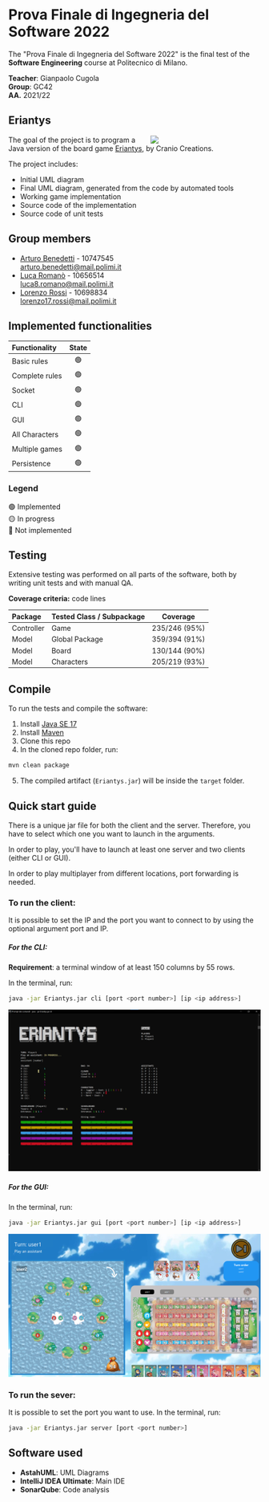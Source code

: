 
# Prova Finale di Ingegneria del Software 2022

The "Prova Finale di Ingegneria del Software 2022" is the final test of the **Software Engineering** course at Politecnico di Milano.<br>

**Teacher**: Gianpaolo Cugola<br>
**Group**: GC42<br>
**AA.** 2021/22

## Eriantys

<img src="https://cf.geekdo-images.com/DzhJxVjMhGQadReXJmbIaQ__opengraph/img/Oy3Kztkx4fXouT2jpAiXoZRAR4Q=/fit-in/1200x630/filters:strip_icc()/pic6253341.jpg" align="right" width=220px>

The goal of the project is to program a Java version of the board game [Eriantys](https://craniointernational.com/products/eriantys/), by Cranio Creations.

The project includes:

- Initial UML diagram
- Final UML diagram, generated from the code by automated tools
- Working game implementation
- Source code of the implementation
- Source code of unit tests

## Group members
- [Arturo Benedetti](https://github.com/benedart) - 10747545<br>arturo.benedetti@mail.polimi.it
- [Luca Romanò](https://github.com/LucaRomano2) - 10656514<br>luca8.romano@mail.polimi.it
- [Lorenzo Rossi](https://github.com/tpoppo) - 10698834<br>lorenzo17.rossi@mail.polimi.it

## Implemented functionalities

| Functionality  | State |
|:---------------|:-----:|
| Basic rules    |  🟢   |
| Complete rules |  🟢   |
| Socket         |  🟢   |
| CLI            |  🟢   |
| GUI            |  🟢   |
| All Characters |  🟢   |
| Multiple games |  🟢   |
| Persistence    |  🟢   |

### Legend
🟢 Implemented<br>
🟡 In progress<br>
🔴 Not implemented<br>

## Testing
Extensive testing was performed on all parts of the software, both by writing unit tests and with manual QA.

**Coverage criteria:** code lines

| Package    | Tested Class / Subpackage |   Coverage    |
|:-----------|:--------------------------|:-------------:|
| Controller | Game                      | 235/246 (95%) |
| Model      | Global Package            | 359/394 (91%) |
| Model      | Board                     | 130/144 (90%) |
| Model      | Characters                | 205/219 (93%) |

## Compile

To run the tests and compile the software:

1. Install [Java SE 17](https://www.oracle.com/java/technologies/javase/jdk17-archive-downloads.html)
2. Install [Maven](https://maven.apache.org/install.html)
3. Clone this repo
4. In the cloned repo folder, run:
```bash
mvn clean package
```
5. The compiled artifact (`Eriantys.jar`) will be inside the `target` folder.

## Quick start guide
There is a unique jar file for both the client and the server. Therefore, you have to select which one you want to launch in the arguments.

In order to play, you'll have to launch at least one server and two clients (either CLI or GUI).

In order to play multiplayer from different locations, port forwarding is needed.
### To run the client:
It is possible to set the IP and the port you want to connect to by using the optional argument port and IP.
##### For the CLI:
**Requirement**: a terminal window of at least 150 columns by 55 rows.

In the terminal, run:
```bash
java -jar Eriantys.jar cli [port <port number>] [ip <ip address>]
```
<img src=".github/assets/game_cli.png">

##### For the GUI:
In the terminal, run:
```bash
java -jar Eriantys.jar gui [port <port number>] [ip <ip address>]
```
<img src=".github/assets/game_gui.png">


### To run the sever:
It is possible to set the port you want to use.
In the terminal, run:
```bash
java -jar Eriantys.jar server [port <port number>]
```

## Software used
- **AstahUML**: UML Diagrams
- **IntelliJ IDEA Ultimate**: Main IDE
- **SonarQube**: Code analysis